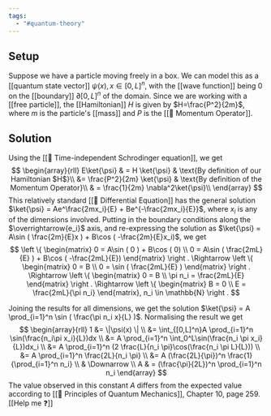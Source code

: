 ```yaml
---
tags:
  - "#quantum-theory"
---
```

## Setup
Suppose we have a particle moving freely in a box. We can model this as a [[quantum state vector]] $\psi(x), x \in [0,L]^n$, with the [[wave function]] being $0$ on the [[boundary]] $\partial [0,L]^n$ of the domain. Since we are working with a [[free particle]], the [[Hamiltonian]] $H$ is given by $H=\frac{P^2}{2m}$, where $m$ is the particle's [[mass]] and $P$ is the [[📘 Momentum Operator]].

## Solution

Using the [[📘 Time-independent Schrodinger equation]], we get
$$
\begin{array}{rll}
E\ket{\psi} & = H \ket{\psi} & \text{By definition of our Hamiltonian $H$}\\
&= \frac{P^2}{2m} \ket{\psi} & \text{By definition of the Momentum Operator}\\
& = \frac{1}{2m} \nabla^2\ket{\psi}\\
\end{array}
$$
This relatively standard [[📙 Differential Equation]] has the general solution $\ket{\psi} = Ae^\frac{2mx_i}{E} + Be^{-\frac{2mx_i}{E}}$, where $x_i$ is any of the dimensions involved. Putting in the boundary conditions along the $\overrightarrow{e_i}$ axis, and re-expressing the solution as $\ket{\psi} = A\sin ( \frac{2m}{E}x ) + B\cos ( -\frac{2m}{E}x_i)$, we get 
$$
\left \{
\begin{matrix}
0 = A\sin ( 0 ) + B\cos ( 0) \\
0 = A\sin ( \frac{2mL}{E} ) + B\cos ( -\frac{2mL}{E})
\end{matrix}
\right .
\Rightarrow
\left \{
\begin{matrix}
0 = B \\
0 = \sin ( \frac{2mL}{E} )
\end{matrix}
\right .
\Rightarrow
\left \{
\begin{matrix}
0 = B \\
\pi n_i = \frac{2mL}{E}
\end{matrix}
\right .
\Rightarrow
\left \{
\begin{matrix}
B = 0 \\
E = \frac{2mL}{\pi n_i}
\end{matrix}, n_i \in \mathbb{N}
\right .
$$

Joining the results for all dimensions, we get the solution $\ket{\psi} = A \prod_{i=1}^n \sin ( \frac{\pi n_i x}{L} )$. Normalising the result we get
$$
\begin{array}{rll}
1 &= \|\psi(x) \| \\
&= \int_{[0,L]^n}A \prod_{i=1}^n \sin(\frac{n_i\pi x_i}{L})dx \\
&= A \prod_{i=1}^n \int_0^L\sin(\frac{n_i \pi x_i}{L})dx_i \\
&= A \prod_{i=1}^n (2 \frac{L}{n_i \pi}\cos(\frac{n_i \pi L}{L})) \\
&= A \prod_{i=1}^n \frac{2L}{n_i \pi} \\
&= A (\frac{2L}{\pi})^n \frac{1}{\prod_{i=1}^n n_i} \\
& \Downarrow \\
A & = (\frac{\pi}{2L})^n \prod_{i=1}^n n_i
\end{array}
$$
The value observed in this constant $A$ differs from the expected value according to [[📖 Principles of Quantum Mechanics]], Chapter 10, page 259. [[Help me ❓]]